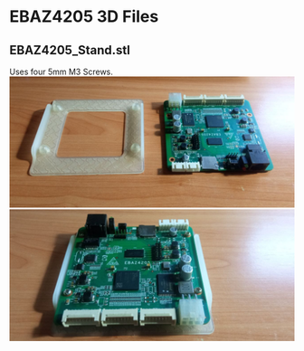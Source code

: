 # EBAZ4205 3D Files

## EBAZ4205_Stand.stl

Uses four 5mm M3 Screws.
![Unmounted Stand](../../image/08-STAND.jpg)
![Mounted Stand](../../image/09-STAND.jpg)
